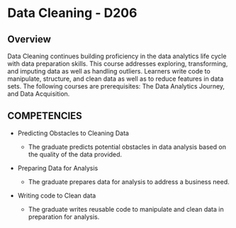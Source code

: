 # Data Cleaning - D206
## Overview

Data Cleaning continues building proficiency in the data analytics life cycle with data preparation skills. This course addresses exploring, transforming, and imputing data as well as handling outliers. Learners write code to manipulate, structure, and clean data as well as to reduce features in data sets. The following courses are prerequisites: The Data Analytics Journey, and Data Acquisition.


## COMPETENCIES

* Predicting Obstacles to Cleaning Data

	- The graduate predicts potential obstacles in data analysis based on the quality of the data provided.

* Preparing Data for Analysis

	- The graduate prepares data for analysis to address a business need.

* Writing code to Clean data

	- The graduate writes reusable code to manipulate and clean data in preparation for analysis.